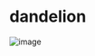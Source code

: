# dandelion

![image](https://user-images.githubusercontent.com/20983364/51690989-d5457d00-2034-11e9-9bcc-018a498794ec.png)
